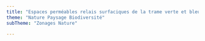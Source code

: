 ```yaml
---
title: "Espaces perméables relais surfaciques de la trame verte et bleue - Trame verte et bleue - SRADDET Auvergne-Rhône-Alpes"
theme: "Nature Paysage Biodiversité"
subTheme: "Zonages Nature"

---
```

